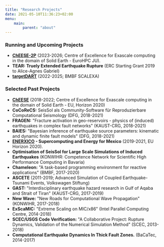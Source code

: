 ```yaml
---
title: "Research Projects"
date: 2021-05-10T11:36:23+02:00
menu:
    main:
        parent: "about"
---
```


### Running and Upcoming Projects

- **[ChEESE-2P](https://cheese-coe.eu/)** (2023-2026; Centre of Excellence for Exascale computing in the domain of Solid Earth - EuroHPC JU). 
- **TEAR: Truely Extended Earthquake Rupture** (ERC Starting Grant 2019 to Alice-Agnes Gabriel)
- **[targetDART](https://targetdart.github.io/)** (2022-2025; BMBF SCALEXA)

### Selected Past Projects

- **[ChEESE](https://cheese-coe.eu/)**  (2018-2022; Centre of Excellence for Exascale computing in the domain of Solid Earth - EU, Horizon 2020)
- **CoCoReCS:** SeisSol als Community-Software für Reproduzierbare Computational Seismology (DFG, 2018-2021)
- **FRAGEN:** "Fracture activation in geo-reservoirs - physics of (induced) earthquakes in complex fault networks" (KAUST-CRG, 2018-2021) 
- **BAIES:** "Bayesian inference of earthquake source parameters: kinematic and dynamic finite fault models" (DFG, 2018-2021)
- **[ENERXICO](https://enerxico-project.eu/) - Supercomputing and Energy for Mexico**  (2019-2021, EU Horizon 2020).
- **Optimisation of SeisSol for Large Scale Simulations of Induced Earthquakes** (KONWIHR: Competence Network for Scientific High Performance Computing in Bavaria)
- **Chameleon:** "A task-based programming environment for reactive applications" (BMBF, 2017-2020)
- **ASCETE** (2011-2019; Advanced Simulation of Coupled Earthquake-Tsunami Events, Volkswagen Stiftung)
- **GAST:** "Interdisciplinary earthquake hazard research in Gulf of Aqaba and Strait of Tiran" (KAUST-CRG, 2017-2019) 
- **New Wave:** "New Roads for Computational Wave Propagation" (KONWIHR, 2017-2018)
- **ExScaMIC:** "Extreme Scaling on MIC/x86" (Intel Parallel Computing Centre, 2014-2018)
- **SCEC/USGS Code Verification:** "A Collaborative Project: Rupture Dynamics, Validation of the Numerical Simulation Method" (SCEC, 2013-2018)
- **Computational Earthquake Dynamics In Thick Fault Zones.** (BaCaTec, 2014-2017)


    
